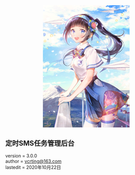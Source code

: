 <center><img width = '270' src ="https://raw.githubusercontent.com/VcrTing/SMSTask/master/0.png"/></center>
  
## 定时SMS任务管理后台
version = 3.0.0   
author = vcrting@163.com  
lastedit = 2020年10月22日  